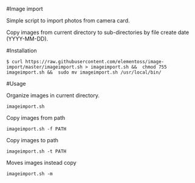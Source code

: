 #Image import

Simple script to import photos from camera card.

Copy images from current directory to sub-directories by file create date (YYYY-MM-DD).

#Installation

  `$ curl https://raw.githubusercontent.com/elementoss/image-import/master/imageimport.sh > imageimport.sh && 
    chmod 755 imageimport.sh && 
    sudo mv imageimport.sh /usr/local/bin/`

#Usage

Organize images in current directory.

`imageimport.sh`

Copy images from path

`imageimport.sh -f PATH`

Copy images to path

`imageimport.sh -t PATH`

Moves images instead copy

`imageimport.sh -m`

